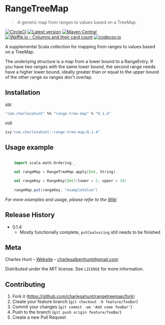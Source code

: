 # RangeTreeMap
> A generic map from ranges to values based on a TreeMap.

[![CircleCI](https://circleci.com/gh/CharlesAHunt/RangeTreeMap.svg?style=shield)](https://circleci.com/gh/CharlesAHunt/RangeTreeMap)
[![Latest version](https://index.scala-lang.org/charlesahunt/rangetreemap/range-tree-map/latest.svg?color=blue)](https://index.scala-lang.org/charlesahunt/rangetreemap/range-tree-map)
[![Maven Central](https://maven-badges.herokuapp.com/maven-central/com.charlesahunt/range-tree-map_2.12/badge.svg)](https://maven-badges.herokuapp.com/maven-central/com.charlesahunt/range-tree-map_2.12)
[![Waffle.io - Columns and their card count](https://badge.waffle.io/CharlesAHunt/RangeTreeMap.svg?columns=all)](https://waffle.io/CharlesAHunt/RangeTreeMap)
[![codecov.io](http://codecov.io/github/charlesahunt/rangetreemap/coverage.svg?branch=master)](http://codecov.io/github/charlesahunt/rangetreemap?branch=master)

A supplemental Scala collection for mapping from ranges to values based on a TreeMap.

The underlying structure is a map from a lower bound to a RangeEntry.  If you have two ranges with the same lower bound,
the second range needs have a higher lower bound, ideally greater than or equal to the upper bound of the other range so
ranges don't overlap.

## Installation

sbt

```sh
"com.charlesahunt" %% "range-tree-map" % "0.1.4"
```

mill

```sh
ivy"com.charlesahunt::range-tree-map:0.1.4"
```

## Usage example

```scala

    import scala.math.Ordering._

    val rangeMap = RangeTreeMap.apply[Int, String]

    val rangeKey = RangeKey[Int](lower = 5, upper = 10)
    
    rangeMap.put(rangeKey, "exampleValue")

```
_For more examples and usage, please refer to the [Wiki](https://github.com/CharlesAHunt/RangeTreeMap/wiki)_


## Release History

* 0.1.4
    * Mostly functionally complete, `putCoalescing` still needs to be finished

## Meta

Charles Hunt – [Website](http://cornfluence.com) – charlesalberthunt@gmail.com

Distributed under the MIT license. See ``LICENSE`` for more information.

## Contributing

1. Fork it (<https://github.com/charlesahunt/rangetreemap/fork>)
2. Create your feature branch (`git checkout -b feature/fooBar`)
3. Commit your changes (`git commit -am 'Add some fooBar'`)
4. Push to the branch (`git push origin feature/fooBar`)
5. Create a new Pull Request
